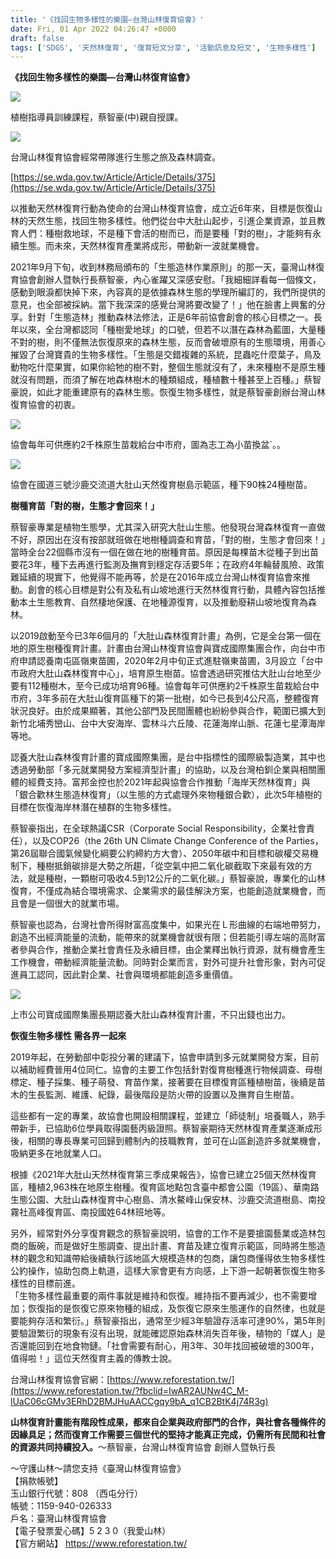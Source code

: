 ```yaml
---
title: '《找回生物多樣性的樂園—台灣山林復育協會》'
date: Fri, 01 Apr 2022 04:26:47 +0000
draft: false
tags: ['SDGS', '天然林復育', '復育短文分享', '活動訊息及短文', '生物多樣性']
---
```


**《找回生物多樣性的樂園—台灣山林復育協會》**

![](https://www.reforestation.tw/wp-content/uploads/2022/04/276137213_5366428923376704_3108168389151146038_n-1.jpg)

植樹指導員訓練課程，蔡智豪(中)親自授課。

![](https://www.reforestation.tw/wp-content/uploads/2022/04/c16a2a7d-3c1f-409a-985e-8bc9081ee5b0.jpg)

台灣山林復育協會經常帶隊進行生態之旅及森林調查。

[https://se.wda.gov.tw/Article/Article/Details/375](https://se.wda.gov.tw/Article/Article/Details/375)

  
以推動天然林復育行動為使命的台灣山林復育協會，成立近6年來，目標是恢復山林的天然生態，找回生物多樣性。他們從台中大肚山起步，引進企業資源，並且教育人們：種樹救地球，不是種下會活的樹而已，而是要種「對的樹」，才能夠有永續生態。而未來，天然林復育產業將成形，帶動新一波就業機會。  
  
2021年9月下旬，收到林務局頒布的「生態造林作業原則」的那一天，臺灣山林復育協會創辦人暨執行長蔡智豪，內心雀躍又深感安慰。「我細細詳看每一個條文，感動到眼淚都快掉下來，內容真的是依據森林生態的學理所編訂的，我們所提供的意見，也全部被採納。當下我深深的感覺台灣將要改變了！」他在臉書上興奮的分享。針對「生態造林」推動森林法修法，正是6年前協會創會的核心目標之一。長年以來，全台灣都認同「種樹愛地球」的口號，但若不以潛在森林為藍圖，大量種不對的樹，則不僅無法恢復原來的森林生態，反而會破壞原有的生態環境，用善心摧毀了台灣寶貴的生物多樣性。「生態是交錯複雜的系統，昆蟲吃什麼葉子，鳥及動物吃什麼果實，如果你給牠的樹不對，整個生態就沒有了，未來種樹不是原生種就沒有問題，而須了解在地森林樹木的種類組成，種植數十種甚至上百種。」蔡智豪說，如此才能重建原有的森林生態。恢復生物多樣性，就是蔡智豪創辦台灣山林復育協會的初衷。

![](https://www.reforestation.tw/wp-content/uploads/2022/04/cc59a531-577e-4e2c-81d0-475a43eb4fe6.jpg)

協會每年可供應約2千株原生苗栽給台中市府，圖為志工為小苗換盆\`。。

![](https://www.reforestation.tw/wp-content/uploads/2022/04/4ffbbf69-66a1-4237-aa93-4288866ad306.jpg)

協會在國道三號沙鹿交流道大肚山天然復育樹島示範區，種下90株24種樹苗。

**樹種育苗「對的樹，生態才會回來！」**

蔡智豪專業是植物生態學，尤其深入研究大肚山生態。他發現台灣森林復育一直做不好，原因出在沒有按部就班做在地樹種調查和育苗，「對的樹，生態才會回來！」當時全台22個縣市沒有一個在做在地的樹種育苗。原因是每棵苗木從種子到出苗要花3年，種下去再進行監測及撫育到穩定存活要5年；在政府4年輪替風險、政策難延續的現實下，他覺得不能再等，於是在2016年成立台灣山林復育協會來推動。創會的核心目標是對公有及私有山坡地進行天然林復育行動，具體內容包括推動本土生態教育、自然棲地保護、在地種源復育，以及推動廢耕山坡地復育為森林。  
  
以2019啟動至今已3年6個月的「大肚山森林復育計畫」為例，它是全台第一個在地的原生樹種復育計畫。計畫由台灣山林復育協會與寶成國際集團合作，向台中市府申請認養南屯區嶺東苗圃，2020年2月中旬正式進駐嶺東苗圃，3月設立「台中市政府大肚山森林復育中心」，培育原生樹苗。協會透過研究推估大肚山台地至少要有112種樹木，至今已成功培育96種。協會每年可供應約2千株原生苗栽給台中市府，3年多前在大肚山復育區種下的第一批樹，如今已長到4公尺高，整體復育狀況良好。由於成果顯著，其他公部門及民間團體也紛紛參與合作，範圍已擴大到新竹北埔秀巒山、台中大安海岸、雲林斗六丘陵、花蓮海岸山脈、花蓮七星潭海岸等地。

認養大肚山森林復育計畫的寶成國際集團，是台中指標性的國際級製造業，其中也透過勞動部「多元就業開發方案經濟型計畫」的協助，以及台灣柏釧企業與相關團體的經費支持。富邦金控也於2021年起與協會合作推動「海岸天然林復育」與「銀合歡林生態造林復育」（以生態的方式處理外來物種銀合歡），此次5年植樹的目標在恢復海岸林潛在植群的生物多樣性。  
  
蔡智豪指出，在全球熱議CSR（Corporate Social Responsibility，企業社會責任），以及COP26（the 26th UN Climate Change Conference of the Parties，第26屆聯合國氣候變化綱要公約締約方大會）、2050年碳中和目標和碳權交易機制下，種樹抵銷碳排是大勢之所趨，「從空氣中把二氧化碳截取下來最有效的方法，就是種樹，一顆樹可吸收4.5到12公斤的二氧化碳。」蔡智豪說，專業化的山林復育，不僅成為結合環境需求、企業需求的最佳解決方案，也能創造就業機會，而且會是一個很大的就業市場。  
  
蔡智豪也認為，台灣社會所得財富高度集中，如果光在Ｌ形曲線的右端地帶努力，創造不出經濟能量的流動，能帶來的就業機會就很有限；但若能引導左端的高財富者參與合作，推動企業社會責任及永續目標，由企業釋出執行資源，就有機會產生工作機會，帶動經濟能量流動。同時對企業而言，對外可提升社會形象，對內可促進員工認同，因此對企業、社會與環境都能創造多重價值。

![](https://www.reforestation.tw/wp-content/uploads/2022/04/bd0b6204-8c7e-4b6d-8b89-6cb9f25457be.jpg)

上市公司寶成國際集團長期認養大肚山森林復育計畫，不只出錢也出力。

  
  
**恢復生物多樣性 需各界一起來**

2019年起，在勞動部中彰投分署的建議下，協會申請到多元就業開發方案，目前以補助經費晉用4位同仁。協會的主要工作包括針對復育樹種進行物候調查、母樹標定、種子採集、種子萌發、育苗作業，接著要在目標復育區種植樹苗，後續是苗木的生長監測、維護、紀錄，最後階段是防火帶的設置以及撫育自生樹苗。  
  
這些都有一定的專業，故協會也開設相關課程，並建立「師徒制」培養職人，熟手帶新手，已協助6位學員取得園藝丙級證照。蔡智豪期待天然林復育產業逐漸成形後，相關的專長專業可回歸到體制內的技職教育，並可在山區創造許多就業機會，吸納更多在地就業人口。  
  
根據《2021年大肚山天然林復育第三季成果報告》，協會已建立25個天然林復育區，種植2,963株在地原生樹種。復育區地點包含臺中都會公園（19區）、華南路生態公園、大肚山森林復育中心樹島、清水鰲峰山保安林、沙鹿交流道樹島、南投霧社高峰復育區、南投國姓64林班地等。  
  
另外，經常對外分享復育觀念的蔡智豪說明，協會的工作不是要搶園藝業或造林包商的飯碗，而是做好生態調查、提出計畫、育苗及建立復育示範區，同時將生態造林的觀念和知識帶給後續執行該地區大規模造林的包商，讓包商懂得依生物多樣性公約操作，協助包商上軌道，這樣大家會更有方向感，上下游一起朝著恢復生物多樣性的目標前進。  
「生物多樣性最重要的兩件事就是維持和恢復。維持指不要再減少，也不需要增加；恢復指的是恢復它原來物種的組成，及恢復它原來生態運作的自然律，也就是要能夠存活和繁衍。」蔡智豪指出，通常至少經3年驗證存活率可達90%，第5年則要驗證繁衍的現象有沒有出現，就能確認原始森林消失百年後，植物的「媒人」是否還能回到在地食物鏈。「社會需要有耐心，用3年、30年找回被破壞的300年，值得啦！」這位天然復育主義的傳教士說。

  
台灣山林復育協會官網：[https://www.reforestation.tw/](https://www.reforestation.tw/?fbclid=IwAR2AUNw4C_M-lUaC06cGMv3ERhD2BMJHuAACCgqy9bA_q1CB2BtK4j74R3g)

**山林復育計畫能有階段性成果，都來自企業與政府部門的合作，與社會各種條件的因緣具足；然而復育工作需要三個世代的堅持才能真正完成，仍需所有民間和社會的資源共同持續投入。**～蔡智豪，台灣山林復育協會 創辦人暨執行長

～守護山林～請您支持《臺灣山林復育協會》  
【捐款帳號】  
玉山銀行代號：808 （西屯分行）  
帳號：1159-940-026333  
戶名：臺灣山林復育協會  
【電子發票愛心碼】5 2 3 0（我愛山林）  
【官方網站】 https://www.reforestation.tw/